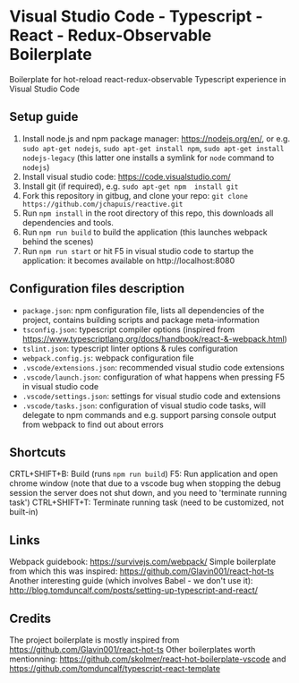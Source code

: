 # Visual Studio Code - Typescript - React - Redux-Observable Boilerplate
Boilerplate for hot-reload react-redux-observable Typescript experience in Visual Studio Code

## Setup guide
1. Install node.js and npm package manager: https://nodejs.org/en/, or e.g. `sudo apt-get nodejs`, `sudo apt-get install npm`, `sudo apt-get install nodejs-legacy` (this latter one installs a symlink for `node` command to `nodejs`)
2. Install visual studio code: https://code.visualstudio.com/
4. Install git (if required), e.g. `sudo apt-get npm  install git` 
3. Fork this repository in gitbug, and clone your repo: `git clone https://github.com/jchapuis/reactive.git`
4. Run `npm install` in the root directory of this repo, this downloads all dependencies and tools.
6. Run `npm run build` to build the application (this launches webpack behind the scenes) 
5. Run `npm run start` or hit F5 in visual studio code to startup the application: it becomes available on http://localhost:8080

## Configuration files description
- `package.json`: npm configuration file, lists all dependencies of the project, contains building scripts and package meta-information
- `tsconfig.json`: typescript compiler options (inspired from https://www.typescriptlang.org/docs/handbook/react-&-webpack.html)
- `tslint.json`: typescript linter options & rules configuration
- `webpack.config.js`: webpack configuration file
- `.vscode/extensions.json`: recommended visual studio code extensions
- `.vscode/launch.json`: configuration of what happens when pressing F5 in visual studio code
- `.vscode/settings.json`: settings for visual studio code and extensions
- `.vscode/tasks.json`: configuration of visual studio code tasks, will delegate to npm commands and e.g. support parsing console output from webpack to find out about errors  

## Shortcuts
CRTL+SHIFT+B: Build (runs `npm run build`)
F5: Run application and open chrome window (note that due to a vscode bug when stopping the debug session the server does not shut down, and you need to 'terminate running task')
CTRL+SHIFT+T: Terminate running task (need to be customized, not built-in)

## Links
Webpack guidebook: https://survivejs.com/webpack/
Simple boilerplate from which this was inspired: https://github.com/Glavin001/react-hot-ts
Another interesting guide (which involves Babel - we don't use it):
http://blog.tomduncalf.com/posts/setting-up-typescript-and-react/

## Credits
The project boilerplate is mostly inspired from https://github.com/Glavin001/react-hot-ts
Other boilerplates worth mentionning:
https://github.com/skolmer/react-hot-boilerplate-vscode and https://github.com/tomduncalf/typescript-react-template